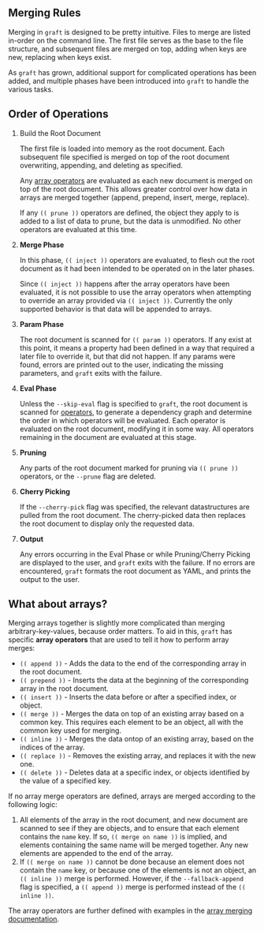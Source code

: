 ## Merging Rules

Merging in `graft` is designed to be pretty intuitive. Files to merge are listed
in-order on the command line. The first file serves as the base to the file structure,
and subsequent files are merged on top, adding when keys are new, replacing when keys
exist.

As `graft` has grown, additional support for complicated operations has been added,
and multiple phases have been introduced into `graft` to handle the various tasks.

## Order of Operations

1. Build the Root Document

   The first file is loaded into memory as the root document. Each subsequent file
   specified is merged on top of the root document overwriting, appending, and
   deleting as specified.

   Any [array operators](#what-about-arrays) are evaluated as
   each new document is merged on top of the root document. This allows greater control
   over how data in arrays are merged together (append, prepend, insert, merge, replace).

   If any `(( prune ))` operators are defined, the object they apply to is added to
   a list of data to prune, but the data is unmodified. No other operators are
    evaluated at this time.

2. **Merge Phase**

   In this phase, `(( inject ))` operators are evaluated, to flesh out the root document
   as it had been intended to be operated on in the later phases.

   Since `(( inject ))` happens after the array operators have been evaluated, it is not possible
   to use the array operators when attempting to override an array provided via `(( inject ))`.
   Currently the only supported behavior is that data will be appended to arrays.

3. **Param Phase**

   The root document is scanned for `(( param ))` operators. If any exist at this point,
   it means a property had been defined in a way that required a later file to override it,
   but that did not happen. If any params were found, errors are printed out to the user,
   indicating the missing parameters, and `graft` exits with the failure.

4. **Eval Phase**

   Unless the `--skip-eval` flag is specified to `graft`, the root document is scanned
   for [operators][operators], to generate a dependency graph and determine the order in
   which operators will be evaluated. Each operator is evaluated on the root document,
   modifying it in some way. All operators remaining in the document are evaluated at this stage.

5. **Pruning**

   Any parts of the root document marked for pruning via `(( prune ))` operators, or the
   `--prune` flag are deleted.

6. **Cherry Picking**

   If the `--cherry-pick` flag was specified, the relevant datastructures are pulled from
   the root document. The cherry-picked data then replaces the root document to display only
   the requested data.

7. **Output**

   Any errors occurring in the Eval Phase or while Pruning/Cherry Picking  are displayed to
   the user, and `graft` exits with the failure. If no errors are encountered, `graft`
   formats the root document as YAML, and prints the output to the user.

## What about arrays?

Merging arrays together is slightly more complicated than merging arbitrary-key-values,
because order matters. To aid in this, `graft` has specific **array operators** that
are used to tell it how to perform array merges:

- `(( append ))` - Adds the data to the end of the corresponding array in the root document.
- `(( prepend ))` - Inserts the data at the beginning of the corresponding array in the root document.
- `(( insert ))` - Inserts the data before or after a specified index, or object.
- `(( merge ))` - Merges the data on top of an existing array based on a common key. This 
  requires each element to be an object, all with the common key used for merging.
- `(( inline ))` - Merges the data ontop of an existing array, based on the indices of the
  array.
- `(( replace ))` - Removes the existing array, and replaces it with the new one.
- `(( delete ))` - Deletes data at a specific index, or objects identified by the value
  of a specified key.

If no array merge operators are defined, arrays are merged according to the following logic:

1. All elements of the array in the root document, and new document are scanned to see
   if they are objects, and to ensure that each element contains the `name` key. If so,
   `(( merge on name ))` is implied, and elements containing the same name will be merged
   together. Any new elements are appended to the end of the array.
2. If `(( merge on name ))` cannot be done because an element does not contain the `name`
   key, or because one of the elements is not an object, an `(( inline ))` merge is performed.
   However, if the `--fallback-append` flag is specified, a `(( append ))` merge is performed
   instead of the `(( inline ))`.

The array operators are further defined with examples in the [array merging documentation][array-merge].

[array-merge]: https://github.com/wayneeseguin/graft/blob/master/doc/array-merging.md
[operators]:   https://github.com/wayneeseguin/graft/blob/master/doc/operators.md
